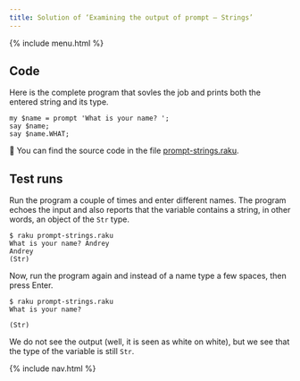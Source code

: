 ```yaml
---
title: Solution of ‘Examining the output of prompt — Strings’
---
```


{% include menu.html %}

## Code

Here is the complete program that sovles the job and prints both the entered string and its type.

    my $name = prompt 'What is your name? ';
    say $name;
    say $name.WHAT;

🦋 You can find the source code in the file [prompt-strings.raku](https://github.com/ash/raku-course/blob/master/exercises/data-types/prompt-strings.raku).

## Test runs

Run the program a couple of times and enter different names. The program echoes the input and also reports that the variable contains a string, in other words, an object of the `Str` type.

    $ raku prompt-strings.raku
    What is your name? Andrey
    Andrey
    (Str)

Now, run the program again and instead of a name type a few spaces, then press Enter.

    $ raku prompt-strings.raku
    What is your name?    
    
    (Str)

We do not see the output (well, it is seen as white on white), but we see that the type of the variable is still `Str`.

{% include nav.html %}
